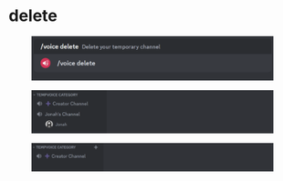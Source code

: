 # delete

<figure><img src="../../.gitbook/assets/image (66).png" alt=""><figcaption></figcaption></figure>

<figure><img src="../../.gitbook/assets/image (67).png" alt=""><figcaption></figcaption></figure>

<figure><img src="../../.gitbook/assets/image (68).png" alt=""><figcaption></figcaption></figure>
